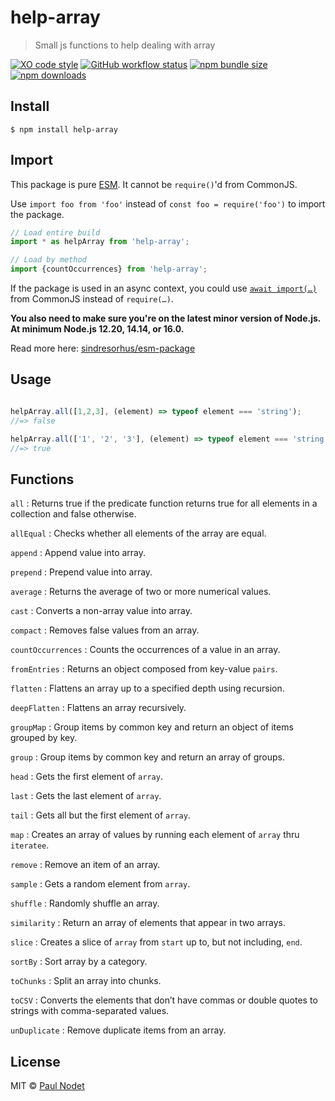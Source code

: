 # help-array
> Small js functions to help dealing with array

[![XO code style](https://img.shields.io/badge/code_style-XO-5ed9c7.svg)](https://github.com/xojs/xo)
[![GitHub workflow status](https://img.shields.io/github/workflow/status/pnxdxt/help-array/CI)](https://github.com/pnxdxt/help-array)
[![npm bundle size](https://img.shields.io/bundlephobia/min/help-array)](https://bundlephobia.com/package/help-array)
[![npm downloads](https://img.shields.io/npm/dt/help-array)](https://www.npmjs.com/package/help-array)

## Install
```
$ npm install help-array
```
## Import

This package is pure [ESM](https://developer.mozilla.org/en-US/docs/Web/JavaScript/Guide/Modules). It cannot be `require()`'d from CommonJS.

Use `import foo from 'foo'` instead of `const foo = require('foo')` to import the package.

```js
// Load entire build
import * as helpArray from 'help-array';

// Load by method
import {countOccurrences} from 'help-array';
```
If the package is used in an async context, you could use [`await import(…)`](https://developer.mozilla.org/en-US/docs/Web/JavaScript/Reference/Statements/import#dynamic_imports) from CommonJS instead of `require(…)`.

**You also need to make sure you're on the latest minor version of Node.js. At minimum Node.js 12.20, 14.14, or 16.0.**

Read more here: [sindresorhus/esm-package](https://gist.github.com/sindresorhus/a39789f98801d908bbc7ff3ecc99d99c)

## Usage

```js

helpArray.all([1,2,3], (element) => typeof element === 'string');
//=> false

helpArray.all(['1', '2', '3'], (element) => typeof element === 'string');
//=> true
```

## Functions

`all` : Returns true if the predicate function returns true for all elements in a collection and false otherwise.

`allEqual` : Checks whether all elements of the array are equal.

`append` : Append value into array.

`prepend` : Prepend value into array.

`average` : Returns the average of two or more numerical values.

`cast` : Converts a non-array value into array.

`compact` : Removes false values from an array.

`countOccurrences` : Counts the occurrences of a value in an array.

`fromEntries` : Returns an object composed from key-value `pairs`.

`flatten` : Flattens an array up to a specified depth using recursion.

`deepFlatten` : Flattens an array recursively.

`groupMap` : Group items by common key and return an object of items grouped by key.

`group` : Group items by common key and return an array of groups.

`head` : Gets the first element of `array`.

`last` : Gets the last element of `array`.

`tail` : Gets all but the first element of `array`.

`map` : Creates an array of values by running each element of `array` thru `iteratee`.

`remove` : Remove an item of an array.

`sample` : Gets a random element from `array`.

`shuffle` : Randomly shuffle an array.

`similarity` : Return an array of elements that appear in two arrays.

`slice` : Creates a slice of `array` from `start` up to, but not including, `end`.

`sortBy` : Sort array by a category.

`toChunks` : Split an array into chunks.

`toCSV` : Converts the elements that don’t have commas or double quotes to strings with comma-separated values.

`unDuplicate` : Remove duplicate items from an array.

## License
MIT © [Paul Nodet](https://pnodet.com)
